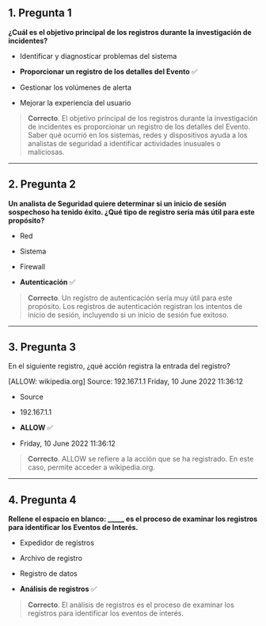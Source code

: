 

## 1. Pregunta 1

**¿Cuál es el objetivo principal de los registros durante la investigación de incidentes?**

- Identificar y diagnosticar problemas del sistema
    
- **Proporcionar un registro de los detalles del Evento** ✅
    
- Gestionar los volúmenes de alerta
    
- Mejorar la experiencia del usuario
    

> **Correcto**. El objetivo principal de los registros durante la investigación de incidentes es proporcionar un registro de los detalles del Evento. Saber qué ocurrió en los sistemas, redes y dispositivos ayuda a los analistas de seguridad a identificar actividades inusuales o maliciosas.

---

## 2. Pregunta 2

**Un analista de Seguridad quiere determinar si un inicio de sesión sospechoso ha tenido éxito. ¿Qué tipo de registro sería más útil para este propósito?**

- Red
    
- Sistema
    
- Firewall
    
- **Autenticación** ✅
    

> **Correcto**. Un registro de autenticación sería muy útil para este propósito. Los registros de autenticación registran los intentos de inicio de sesión, incluyendo si un inicio de sesión fue exitoso.

---

## 3. Pregunta 3

En el siguiente registro, ¿qué acción registra la entrada del registro?

[ALLOW: wikipedia.org] Source: 192.167.1.1 Friday, 10 June 2022 11:36:12

- Source
    
- 192.167.1.1
    
- **ALLOW** ✅
    
- Friday, 10 June 2022 11:36:12
    

> **Correcto**. ALLOW se refiere a la acción que se ha registrado. En este caso, permite acceder a wikipedia.org.

---

## 4. Pregunta 4

**Rellene el espacio en blanco: _____ es el proceso de examinar los registros para identificar los Eventos de Interés.**

- Expedidor de registros
    
- Archivo de registro
    
- Registro de datos
    
- **Análisis de registros** ✅
    

> **Correcto**. El análisis de registros es el proceso de examinar los registros para identificar los eventos de interés.

